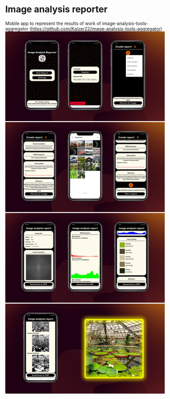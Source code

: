 # Image analysis reporter

Mobile app to represent the results of work of image-analysis-tools-aggregator (https://github.com/Kaizer22/image-analysis-tools-aggregator)
![1](https://github.com/Kaizer22/ImageAnalysisReporter/blob/master/12.png?raw=true)
![2](https://github.com/Kaizer22/ImageAnalysisReporter/blob/master/13.png?raw=true)
![3](https://github.com/Kaizer22/ImageAnalysisReporter/blob/master/14.png?raw=true)
![4](https://github.com/Kaizer22/ImageAnalysisReporter/blob/master/15.png?raw=true)

